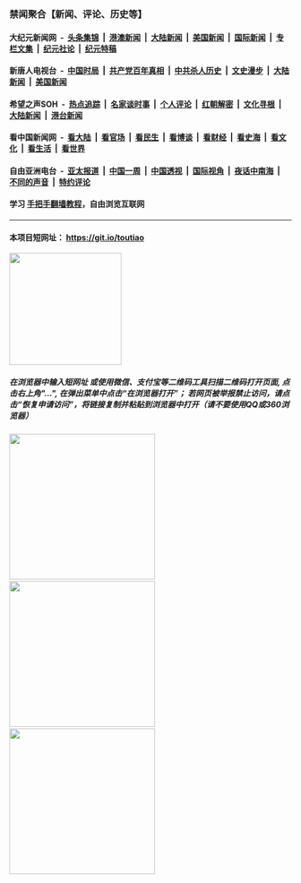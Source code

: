 ### 禁闻聚合【新闻、评论、历史等】

#### 大纪元新闻网 &nbsp;-&nbsp; [头条集锦](indexes/E头条集锦.md?t=03061902) &nbsp;|&nbsp; [港澳新闻](indexes/E港澳新闻.md?t=03061902)  &nbsp;|&nbsp; [大陆新闻](indexes/E大陆新闻.md?t=03061902) &nbsp;|&nbsp; [美国新闻](indexes/E美国新闻.md?t=03061902) &nbsp;|&nbsp; [国际新闻](indexes/E国际新闻.md?t=03061902) &nbsp;|&nbsp; [专栏文集](indexes/E专栏文集.md?t=03061902) &nbsp;|&nbsp; [纪元社论](indexes/E纪元社论.md?t=03061902) &nbsp;|&nbsp; [纪元特稿](indexes/E纪元特稿.md?t=03061902) 

#### 新唐人电视台 &nbsp;-&nbsp; [中国时局](indexes/N中国时局.md?t=03061902) &nbsp;|&nbsp; [共产党百年真相](indexes/N共产党百年真相.md?t=03061902) &nbsp;|&nbsp; [中共杀人历史](indexes/N中共杀人历史.md?t=03061902) &nbsp;|&nbsp; [文史漫步](indexes/N文史漫步.md?t=03061902) &nbsp;|&nbsp; [大陆新闻](indexes/N大陆新闻.md?t=03061902) &nbsp;|&nbsp; [美国新闻](indexes/N美国新闻.md?t=03061902)

#### 希望之声SOH &nbsp;-&nbsp; [热点追踪](indexes/H热点追踪.md?t=03061902) &nbsp;|&nbsp; [名家谈时事](indexes/H名家谈时事.md?t=03061902) &nbsp;|&nbsp; [个人评论](indexes/H个人评论.md?t=03061902)  &nbsp;|&nbsp; [红朝解密](indexes/H红朝解密.md?t=03061902) &nbsp;|&nbsp; [文化寻根](indexes/H文化寻根.md?t=03061902) &nbsp;|&nbsp; [大陆新闻](indexes/H大陆新闻.md?t=03061902) &nbsp;|&nbsp; [港台新闻](indexes/H港台新闻.md?t=03061902)

#### 看中国新闻网 &nbsp;-&nbsp; [看大陆](indexes/S看大陆.md?t=03061902) &nbsp;|&nbsp; [看官场](indexes/S看官场.md?t=03061902) &nbsp;|&nbsp; [看民生](indexes/S看民生.md?t=03061902)  &nbsp;|&nbsp; [看博谈](indexes/S看博谈.md?t=03061902) &nbsp;|&nbsp; [看财经](indexes/S看财经.md?t=03061902) &nbsp;|&nbsp; [看史海](indexes/S看史海.md?t=03061902) &nbsp;|&nbsp; [看文化](indexes/S看文化.md?t=03061902) &nbsp;|&nbsp; [看生活](indexes/S看生活.md?t=03061902) &nbsp;|&nbsp; [看世界](indexes/S看世界.md?t=03061902)

#### 自由亚洲电台 &nbsp;-&nbsp; [亚太报道](indexes/R亚太报道.md?t=03061902) &nbsp;|&nbsp; [中国一周](indexes/R中国一周.md?t=03061902) &nbsp;|&nbsp; [中国透视](indexes/R中国透视.md?t=03061902)  &nbsp;|&nbsp; [国际视角](indexes/R国际视角.md?t=03061902) &nbsp;|&nbsp; [夜话中南海](indexes/R夜话中南海.md?t=03061902) &nbsp;|&nbsp; [不同的声音](indexes/R不同的声音.md?t=03061902) &nbsp;|&nbsp; [特约评论](indexes/R特约评论.md?t=03061902)

#### 学习 [手把手翻墙教程](https://github.com/gfw-breaker/guides/wiki)，自由浏览互联网

----

#### 本项目短网址： https://git.io/toutiao
<img src="https://raw.githubusercontent.com/gfw-breaker/banned-news/master/scripts/img/qr.png" width="200px"/>  

##### 在浏览器中输入短网址 或使用微信、支付宝等二维码工具扫描二维码打开页面, 点击右上角"...", 在弹出菜单中点击“在浏览器打开”； 若网页被举报禁止访问，请点击“恢复申请访问”，将链接复制并粘贴到浏览器中打开（请不要使用QQ或360浏览器）

<img src="https://raw.githubusercontent.com/gfw-breaker/banned-news/master/scripts/img/1.png" width="260px"/> &nbsp; <img src="https://raw.githubusercontent.com/gfw-breaker/banned-news/master/scripts/img/2.png" width="260px"/> &nbsp; <img src="https://raw.githubusercontent.com/gfw-breaker/banned-news/master/scripts/img/3.png" width="260px"/>
